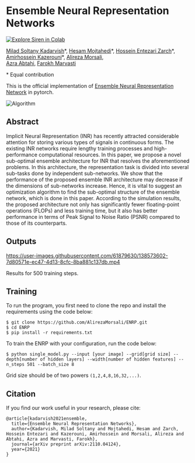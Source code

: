 # Ensemble Neural Representation Networks
[![Explore Siren in Colab](https://colab.research.google.com/assets/colab-badge.svg)](https://colab.research.google.com/github/AlirezaMorsali/ENRP/blob/main/ENRP_Demo.ipynb)<br>

[Milad Soltany Kadarvish](https://miladsoltany.github.io/)\*,
[Hesam Mojtahedi](https://scholar.google.com/citations?user=Kr2UwU0AAAAJ&hl=en/)\*,
[Hossein Entezari Zarch](https://scholar.google.com/citations?user=xhVKvhIAAAAJ&hl=en/)\*,
[Amirhossein Kazerouni](https://amirhossein-kz.github.io/)\*,
[Alireza Morsali](https://scholar.google.com/citations?user=y-RVrUkAAAAJ&hl=en/),<br>
[Azra Abtahi](https://scholar.google.com/citations?user=5UdXGpYAAAAJ&hl=en),
[Farokh Marvasti](http://acri.sharif.ir/resume/marvasti/)

\* Equal contribution

This is the official implementation of <a href="https://arxiv.org/abs/2110.04124">Ensemble Neural Representation Network</a> in pytorch. 

![Algorithm](https://user-images.githubusercontent.com/61879630/138571726-c257fa71-4994-43f4-8a77-0e0ec67b70b1.png)

## Abstract
Implicit Neural Representation (INR) has recently attracted considerable attention for storing various types of signals in continuous forms. The existing INR networks require lengthy training processes and high-performance computational resources. In this paper, we propose a novel sub-optimal ensemble architecture for INR that resolves the aforementioned problems. In this architecture, the representation task is divided into several sub-tasks done by independent sub-networks. We show that the performance of the proposed ensemble INR architecture may decrease if the dimensions of sub-networks increase. Hence, it is vital to suggest an optimization algorithm to find the sub-optimal structure of the ensemble network, which is done in this paper. According to the simulation results, the proposed architecture not only has significantly fewer floating-point operations (FLOPs) and less training time, but it also has better performance in terms of Peak Signal to Noise Ratio (PSNR) compared to those of its counterparts.

## Outputs
https://user-images.githubusercontent.com/61879630/138573602-7d80571e-ec47-4d13-8cfc-8ba881c137db.mp4

Results for 500 training steps.
<!-- ![divergence](https://user-images.githubusercontent.com/44018277/138134131-a5acd014-6397-43ab-8366-c2c8829aa509.jpg)
 -->
## Training
To run the program, you first need to clone the repo and install the requirements using the code below:

```
$ git clone https://github.com/AlirezaMorsali/ENRP.git
$ cd ENRP
$ pip install -r requirements.txt
```
To train the ENRP with your configuration, run the code below:

```
$ python single_model.py --input [your image] --grid[grid size] --depth[number of hidden layers] --width[number of hidden features] --n_steps 501 --batch_size 8
```

Grid size should be of two powers `(1,2,4,8,16,32,...)`.

## Citation
If you find our work useful in your research, please cite:

```
@article{kadarvish2021ensemble,
  title={Ensemble Neural Representation Networks},
  author={Kadarvish, Milad Soltany and Mojtahedi, Hesam and Zarch, Hossein Entezari and Kazerouni, Amirhossein and Morsali, Alireza and Abtahi, Azra and Marvasti, Farokh},
  journal={arXiv preprint arXiv:2110.04124},
  year={2021}
}
```
